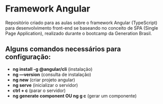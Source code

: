 # Framework Angular

Repositório criado para as aulas sobre o framework Angular (TypeScript) para desenvolvimento front-end se baseando no conceito de SPA (Single Page Application), realizado durante o bootcamp da Generation Brasil.

## Alguns comandos necessários para configuração:

- <b>ng install -g @angular/cli</b> (instalação)
- <b>ng —version</b> (consulta de instalação)
- <b>ng new</b> (criar projeto angular)
- <b>ng serve</b> (inicializar o servidor)
- <b>ctrl + c</b> (parar o servidor)
- <b>ng generate component OU ng g c</b> (gerar um componente)
